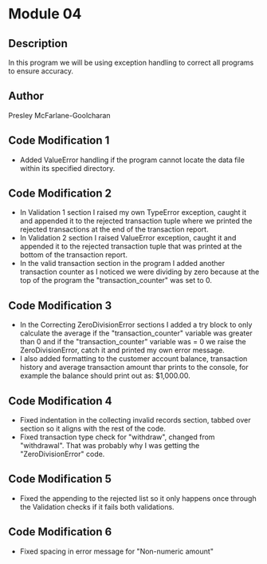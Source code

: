 # Module 04

## Description

In this program we will be using exception handling to correct all programs to ensure accuracy.

## Author

Presley McFarlane-Goolcharan

## Code Modification 1

- Added ValueError handling if the program cannot locate the data file within its specified directory.

## Code Modification 2

- In Validation 1 section I raised my own TypeError exception, caught it and appended it to the rejected transaction tuple where we printed the rejected transactions at the end of the transaction report.
- In Validation 2 section I raised ValueError exception, caught it and appended it to the rejected transaction tuple that was printed at the bottom of the transaction report.
- In the valid transaction section in the program I added another transaction counter as I noticed we were dividing by zero because at the top of the program the "transaction_counter" was set to 0.

## Code Modification 3

- In the Correcting ZeroDivisionError sections I added a try block to only calculate the average if the "transaction_counter" variable was greater than 0 and if the "transaction_counter" variable was = 0 we raise the ZeroDivisionError, catch it and printed my own error message.
- I also added formatting to the customer account balance, transaction history and average transaction amount thar prints to the console, for example the balance should print out as: $1,000.00.

## Code Modification 4

- Fixed indentation in the collecting invalid records section, tabbed over section so it aligns with the rest of the code.
- Fixed transaction type check for "withdraw", changed from "withdrawal". That was probably why I was getting the "ZeroDivisionError" code.

## Code Modification 5

- Fixed the appending to the rejected list so it only happens once through the Validation checks if it fails both validations.

## Code Modification 6

- Fixed spacing in error message for "Non-numeric amount"
